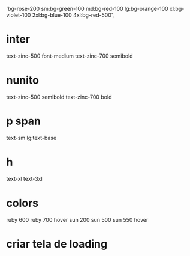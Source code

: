 'bg-rose-200 sm:bg-green-100 md:bg-red-100 lg:bg-orange-100 xl:bg-violet-100 2xl:bg-blue-100 4xl:bg-red-500',

# inter
text-zinc-500 font-medium
text-zinc-700 semibold

# nunito
text-zinc-500 semibold
text-zinc-700 bold

# p span 
text-sm
lg:text-base

# h 
text-xl
text-3xl

# colors
ruby 600
ruby 700 hover
sun 200
sun 500
sun 550 hover

# criar tela de loading
